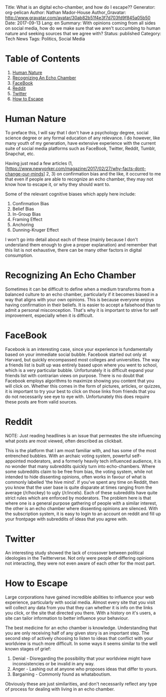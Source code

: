 Title: What is an digital echo-chamber, and how do I escape??
Generator: org-pelican
Author: Nathan Mador-House
Author_Gravatar: http://www.gravatar.com/avatar/30ab82b51f4e3f7d703fd9f845a05b50
Date: 2017-09-13
Lang: en
Summary: With opinions coming from all sides on social media, how do we make sure that we aren't succumbing to human nature and seeking sources that we agree with?
Status: published
Category: Tech News
Tags: Politics, Social Media


# Table of Contents

1.  [Human Nature](#org18a9cdf)
2.  [Recognizing An Echo Chamber](#org68c0321)
3.  [FaceBook](#orgf09591e)
4.  [Reddit](#org6153aea)
5.  [Twitter](#org19ee44a)
6.  [How to Escape](#org0598fa2)



<a id="org18a9cdf"></a>

# Human Nature

To preface this, I will say that I don't have a psychology degree, social science degree or any formal education of any relevance. I do however, like many youth of my generation, have extensive experience with the current suite of social media platforms such as FaceBook, Twitter, Reddit, Tumblr, Snapchat, etc.

Having just read a few articles (1,[<https://www.newyorker.com/magazine/2017/02/27/why-facts-dont-change-our-minds>] 2, 3) on confirmation bias and the like, it occurred to me that even if people are able to recognize an echo chamber, they may not know how to escape it, or why they should want to.

Some of the relevant cognitive biases which apply here include:

1.  Confirmation Bias
2.  Belief Bias
3.  In-Group Bias
4.  Framing Effect
5.  Anchoring
6.  Dunning-Kruger Effect

I won't go into detail about each of these (mainly because I don't understand them enough to give a proper explanation) and remember that this list is not exhaustive, there can be many other factors in digital consumption.


<a id="org68c0321"></a>

# Recognizing An Echo Chamber

Sometimes it can be difficult to define when a medium transforms from a balanced culture to an echo chamber, particularly if it becomes biased in a way that aligns with your own opinions. This is because everyone enjoys having confirmation in their beliefs. It is easier to accept a falsehood than to admit a personal misconception. That's why it is important to strive for self improvement, especially when it is difficult.


<a id="orgf09591e"></a>

# FaceBook

Facebook is an interesting case, since your experience is fundamentally based on your immediate social bubble. Facebook started out only at Harvard, but quickly encompassed most colleges and universities. The way a friends list is built up was entirely based upon where you went to school, which is a very particular bubble. Unfortunately it is difficult expand your friends list with contrarian views on purpose. There is no doubt that Facebook employs algorithms to maximize showing you content that you will click on. Whether this comes in the form of pictures, articles, or quizzes, it is important to try your best to click on those links from friends that you do not necessarily see eye to eye with. Unfortunately this does require these posts are from valid sources.


<a id="org6153aea"></a>

# Reddit

NOTE: Just reading headlines is an issue that permeates the site influencing what posts are most viewed, often described as clickbait.

This is the platform that I am most familiar with, and has some of the most entrenched bubbles. With an archaic voting system, powerful self-appointed moderators, and a formerly heavily tech influenced audience, it is no wonder that many subreddits quickly turn into echo-chambers. Where some subreddits claim to be free from bias, the voting system, while not intended to hide dissenting opinions, often works in favour of what is commonly labelled 'the hive mind'. If you've spent any time on Reddit, then you know that the user base is quite disparate at times ranging from the average (/r/hockey) to ugly (/r/incels). Each of these subreddits have quite strict rules which are enforced by moderators. The problem here is that where one is a general purpose gathering of people with a similar interest, the other is an echo chamber where dissenting opinions are silenced. With the subscription system, it is easy to login to an account on reddit and fill up your frontpage with subreddits of ideas that you agree with.


<a id="org19ee44a"></a>

# Twitter

An interesting study showed the lack of crossover between political ideologies in the Twitterverse. Not only were people of differing opinions not interacting, they were not even aware of each other for the most part.


<a id="org0598fa2"></a>

# How to Escape

Large corporations have gained incredible abilities to influence your web experience, particularly with social media. Almost every site that you visit will collect any data from you that they can whether it is info on the links you click, or the site that directed you there. With a history on it's users, a site can tailor information to better influence your behaviour.

The best medicine for an echo chamber is knowledge. Understanding that you are only receiving half of any given story is an important step. The second step of actively choosing to listen to ideas that conflict with your worldview is much more difficult. In some ways it seems similar to the well known stages of grief:

1.  Denial - Disregarding the possibility that your worldview might have inconsistencies or be invalid in any way.
2.  Anger - Lashing out at anyone who proposes ideas that differ to yours.
3.  Bargaining - Commonly found as whataboutism.

Obviously these are just similarities, and don't necessarily reflect any type of process for dealing with living in an echo chamber.


